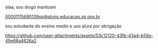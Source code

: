  olaa, sou diogo mantoani 

 00001115690139sp@aluno.educacao.sp.gov.br


sou estudante do ensino medio e uso alura por obrigação




https://github.com/user-attachments/assets/53c12120-43fb-43a4-b59a-49e68a4626a2

